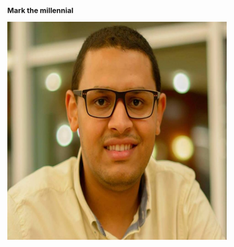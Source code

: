 ### Mark <span style="text-transform:lowercase">the millennial</span> 
<img height='500' width="700" src='./img/s.jpg' />
